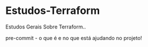 # Estudos-Terraform
Estudos Gerais Sobre Terraform..

pre-commit - o que é e no que está ajudando no projeto!